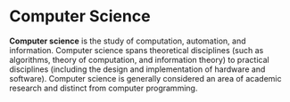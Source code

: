 # Computer Science

**Computer science** is the study of computation, automation, and information. Computer science spans theoretical disciplines (such as algorithms, theory of computation, and information theory) to practical disciplines (including the design and implementation of hardware and software). Computer science is generally considered an area of academic research and distinct from computer programming.